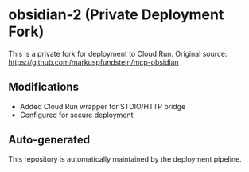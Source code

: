 # obsidian-2 (Private Deployment Fork)

This is a private fork for deployment to Cloud Run.
Original source: https://github.com/markuspfundstein/mcp-obsidian

## Modifications
- Added Cloud Run wrapper for STDIO/HTTP bridge
- Configured for secure deployment

## Auto-generated
This repository is automatically maintained by the deployment pipeline.
